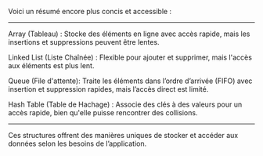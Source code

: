 Voici un résumé encore plus concis et accessible :

---

Array (Tableau) : Stocke des éléments en ligne avec accès rapide, mais les insertions et suppressions peuvent être lentes.

Linked List (Liste Chaînée) : Flexible pour ajouter et supprimer, mais l'accès aux éléments est plus lent.

Queue (File d'attente): Traite les éléments dans l’ordre d’arrivée (FIFO) avec insertion et suppression rapides, mais l’accès direct est limité.

Hash Table (Table de Hachage) : Associe des clés à des valeurs pour un accès rapide, bien qu'elle puisse rencontrer des collisions.

---

Ces structures offrent des manières uniques de stocker et accéder aux données selon les besoins de l’application.
